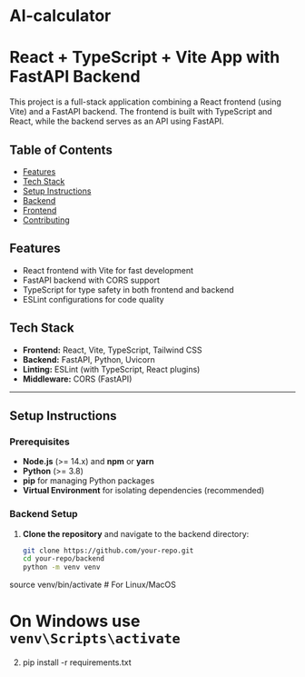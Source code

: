 # AI-calculator
# React + TypeScript + Vite App with FastAPI Backend

This project is a full-stack application combining a React frontend (using Vite) and a FastAPI backend. The frontend is built with TypeScript and React, while the backend serves as an API using FastAPI.

## Table of Contents
- [Features](#features)
- [Tech Stack](#tech-stack)
- [Setup Instructions](#setup-instructions)
- [Backend](#backend)
- [Frontend](#frontend)
- [Contributing](#contributing)

## Features
- React frontend with Vite for fast development
- FastAPI backend with CORS support
- TypeScript for type safety in both frontend and backend
- ESLint configurations for code quality

## Tech Stack
- **Frontend:** React, Vite, TypeScript, Tailwind CSS
- **Backend:** FastAPI, Python, Uvicorn
- **Linting:** ESLint (with TypeScript, React plugins)
- **Middleware:** CORS (FastAPI)

---

## Setup Instructions

### Prerequisites
- **Node.js** (>= 14.x) and **npm** or **yarn**
- **Python** (>= 3.8)
- **pip** for managing Python packages
- **Virtual Environment** for isolating dependencies (recommended)

### Backend Setup

1. **Clone the repository** and navigate to the backend directory:
   ```bash
   git clone https://github.com/your-repo.git
   cd your-repo/backend
   python -m venv venv
source venv/bin/activate   # For Linux/MacOS
# On Windows use `venv\Scripts\activate`
2. pip install -r requirements.txt


